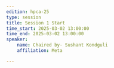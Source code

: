 ```yaml
---
edition: hpca-25
type: session
title: Session 1 Start
time_start: 2025-03-02 13:00:00
time_end: 2025-03-02 13:00:00
speaker: 
    name: Chaired by- Sushant Kondguli
    affiliation: Meta

---
```

